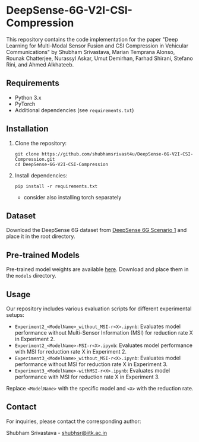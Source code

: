 
# DeepSense-6G-V2I-CSI-Compression

This repository contains the code implementation for the paper "Deep Learning for Multi-Modal Sensor Fusion and CSI Compression in Vehicular Communications" by Shubham Srivastava, Marian Temprana Alonso, Rounak Chatterjee, Nurassyl Askar, Umut Demirhan, Farhad Shirani, Stefano Rini, and Ahmed Alkhateeb.



## Requirements

- Python 3.x
- PyTorch
- Additional dependencies (see `requirements.txt`)

## Installation

1. Clone the repository:
   ```
   git clone https://github.com/shubhamsrivast4u/DeepSense-6G-V2I-CSI-Compression.git
   cd DeepSense-6G-V2I-CSI-Compression
   ```

2. Install dependencies:
   ```
   pip install -r requirements.txt
   ```
   - consider also installing torch separately

## Dataset

Download the DeepSense 6G dataset from [DeepSense 6G Scenario 1](https://www.deepsense6g.net/scenarios/scenario-1/) and place it in the root directory.

## Pre-trained Models

Pre-trained model weights are available [here](https://iitk-my.sharepoint.com/:f:/g/personal/shubhsr_iitk_ac_in/El5zKVdbMqVFvOj3HpdGZjMBFJNOjelamalNNDcQF178Yw?e=2gxkYG). Download and place them in the `models` directory.

## Usage

Our repository includes various evaluation scripts for different experimental setups:

- `Experiment2_<ModelName>_without_MSI-r<X>.ipynb`: Evaluates model performance without Multi-Sensor Information (MSI) for reduction rate X in Experiment 2.
- `Experiment2_<ModelName>-MSI-r<X>.ipynb`: Evaluates model performance with MSI for reduction rate X in Experiment 2.
- `Experiment3_<ModelName>_without_MSI-r<X>.ipynb`: Evaluates model performance without MSI for reduction rate X in Experiment 3.
- `Experiment3_<ModelName>-withMSI-r<X>.ipynb`: Evaluates model performance with MSI for reduction rate X in Experiment 3.

Replace `<ModelName>` with the specific model and `<X>` with the reduction rate.





## Contact

For inquiries, please contact the corresponding author:

Shubham Srivastava - shubhsr@iitk.ac.in

